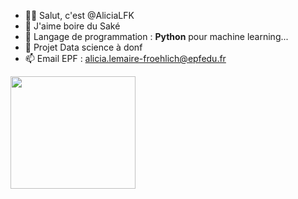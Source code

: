 - 🙋‍♀️ Salut, c'est @AliciaLFK
- 🍶 J'aime boire du Saké
- 🐍 Langage de programmation : **Python** pour machine learning...
- 💞️ Projet Data science à donf
- 📫 Email EPF : alicia.lemaire-froehlich@epfedu.fr
<img src="https://user-images.githubusercontent.com/100349618/155848662-c55c4d46-6ba2-4d9c-b170-2cc87cd4dc75.jpg" width="200" height="180">


<!---
AliciaLFK/AliciaLFK is a ✨ special ✨ repository because its `README.md` (this file) appears on your GitHub profile.
You can click the Preview link to take a look at your changes.
--->
